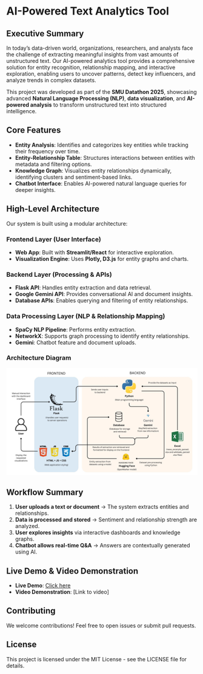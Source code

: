 # AI-Powered Text Analytics Tool  

## Executive Summary  

In today’s data-driven world, organizations, researchers, and analysts face the challenge of extracting meaningful insights from vast amounts of unstructured text. Our AI-powered analytics tool provides a comprehensive solution for entity recognition, relationship mapping, and interactive exploration, enabling users to uncover patterns, detect key influencers, and analyze trends in complex datasets.  

This project was developed as part of the **SMU Datathon 2025**, showcasing advanced **Natural Language Processing (NLP)**, **data visualization**, and **AI-powered analysis** to transform unstructured text into structured intelligence.  

## Core Features  

- **Entity Analysis**: Identifies and categorizes key entities while tracking their frequency over time.  
- **Entity-Relationship Table**: Structures interactions between entities with metadata and filtering options.  
- **Knowledge Graph**: Visualizes entity relationships dynamically, identifying clusters and sentiment-based links.  
- **Chatbot Interface**: Enables AI-powered natural language queries for deeper insights.  

## High-Level Architecture  

Our system is built using a modular architecture:  

### Frontend Layer (User Interface)  
- **Web App**: Built with **Streamlit/React** for interactive exploration.  
- **Visualization Engine**: Uses **Plotly, D3.js** for entity graphs and charts.  

### Backend Layer (Processing & APIs)  
- **Flask API**: Handles entity extraction and data retrieval.  
- **Google Gemini API**: Provides conversational AI and document insights.  
- **Database APIs**: Enables querying and filtering of entity relationships.  

### Data Processing Layer (NLP & Relationship Mapping)  
- **SpaCy NLP Pipeline**: Performs entity extraction.  
- **NetworkX**: Supports graph processing to identify entity relationships.  
- **Gemini**: Chatbot feature and document uploads.
 

### Architecture Diagram  

![Model Architecture](static/images/arch.jpg) 

## Workflow Summary  

1. **User uploads a text or document** → The system extracts entities and relationships.  
2. **Data is processed and stored** → Sentiment and relationship strength are analyzed.  
3. **User explores insights** via interactive dashboards and knowledge graphs.  
4. **Chatbot allows real-time Q&A** → Answers are contextually generated using AI.  

## Live Demo & Video Demonstration  

- **Live Demo**: [Click here](https://smu-datathon.onrender.com/)  
- **Video Demonstration**: [Link to video]  

## Contributing  

We welcome contributions! Feel free to open issues or submit pull requests.  

## License  

This project is licensed under the MIT License - see the LICENSE file for details.  
